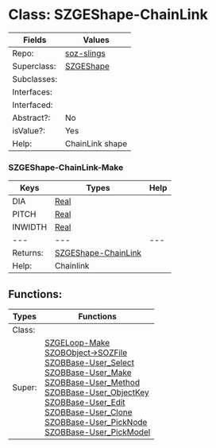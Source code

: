 
# Class:	SZGEShape-ChainLink

| Fields | Values |
| --------- | --------- |
| Repo: | [soz-slings](/repos/soz-slings.html) |
| Superclass: | [SZGEShape](SZGEShape.html) |
| Subclasses: |  |
| Interfaces: |  |
| Interfaced: |  |
| Abstract?: | No |
| isValue?: | Yes |
| Help: | ChainLink shape |

### SZGEShape-ChainLink-Make

| Keys | Types | Help |
| --------- | --------- | --------- |
| DIA | [Real](Real.html) |  |
| PITCH | [Real](Real.html) |  |
| INWIDTH | [Real](Real.html) |  |
| --- | --- | --- |
| Returns: | [SZGEShape-ChainLink](SZGEShape-ChainLink.html) |
| Help: | Chainlink |


## Functions:

| Types | Functions |
| --------- | --------- |
| Class: |  |
| Super: | [SZGELoop-Make](SZGELoop.html) <br> [SZOBObject->SOZFile](SZOBObject.html) <br> [SZOBBase-User_Select](SZOBBase.html) <br> [SZOBBase-User_Make](SZOBBase.html) <br> [SZOBBase-User_Method](SZOBBase.html) <br> [SZOBBase-User_ObjectKey](SZOBBase.html) <br> [SZOBBase-User_Edit](SZOBBase.html) <br> [SZOBBase-User_Clone](SZOBBase.html) <br> [SZOBBase-User_PickNode](SZOBBase.html) <br> [SZOBBase-User_PickModel](SZOBBase.html) |


